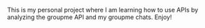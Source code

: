 This is my personal project where I am learning how to use APIs by analyzing the groupme API and my groupme chats. Enjoy!